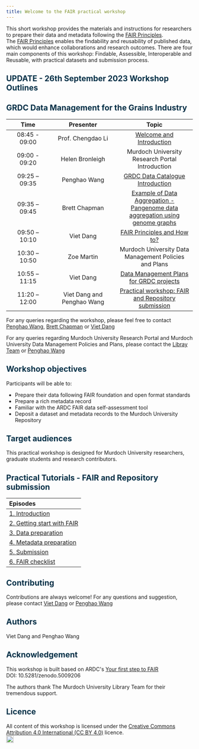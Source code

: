```yaml
---
title: Welcome to the FAIR practical workshop
---
```



This short workshop provides the materials and instructions for researchers to prepare their data and metadata following the [FAIR Principles](https://doi.org/10.1038/sdata.2016.18).  
The [FAIR Principles](https://doi.org/10.1038/sdata.2016.18) enables the findability and reusability of published data, which would enhance collaborations and research outcomes.
There are four main components of this workshop: Findable, Assessible, Interoperable and Reusable, with practical datasets and submission process.

## <span style="color:#023047"> **UPDATE - 26th September 2023 Workshop Outlines** </span>
## <span style="color:#023047"> **GRDC Data Management for the Grains Industry** </span>

|<span style="display: inline-block; width:100px">Time</span>|<span style="display: inline-block; width:150px">Presenter</span>|Topic|
|:----:|:----:|:---------:|
| 08:45 - 09:00  | Prof. Chengdao Li  | <a href="files/presentations/1_Intro.pdf">Welcome and Introduction</a>|
| 09:00 - 09:20 | Helen Bronleigh | Murdoch University Research Portal Introduction |
| 09:25 – 09:35 | Penghao Wang | <a href="files/presentations/3A_Penghao_DataInitiative.pdf">GRDC Data Catalogue Introduction</a> |
| 09:35 – 09:45 | Brett Chapman | <a href="files/presentations/3B_Brett_GRDC_pangenome_workshop.pdf">Example of Data Aggregation - Pangenome data aggregation using genome graphs</a> |
| 09:50 – 10:10 | Viet Dang | <a href="files/presentations/4_Viet_FAIR-principle.pdf">FAIR Principles and How to?</a> |
| 10:30 – 10:50  | Zoe Martin | Murdoch University Data Management Policies and Plans |
| 10:55 – 11:15 | Viet Dang | <a href="files/presentations/6_Viet_GRDC-DMP.pdf">Data Management Plans for GRDC projects</a> |
| 11:20 – 12:00 | Viet Dang and Penghao Wang | [Practical workshop: FAIR and Repository submission](01-Introduction) |

For any queries regarding the workshop, please feel free to contact [Penghao Wang](mailto:p.wang@murdoch.edu.au), [Brett Chapman](mailto:brett.chapman@murdoch.edu.au) or [Viet Dang](mailto:viet.dang@murdoch.edu.au)  

For any queries regarding Murdoch University Research Portal and Murdoch University Data Management Policies and Plans, please contact the [Libray Team](https://researchportal.murdoch.edu.au/esploro/general/contact) or [Penghao Wang](mailto:p.wang@murdoch.edu.au)

## <span style="color:#023047"> **Workshop objectives** </span>

Participants will be able to:

* Prepare their data following FAIR foundation and open format standards
* Prepare a rich metadata record
* Familiar with the ARDC FAIR data self-assessment tool
* Deposit a dataset and metadata records to the Murdoch University Repository

## <span style="color:#023047"> **Target audiences** </span>

This practical workshop is designed for Murdoch University researchers, graduate students and research contributors.

## <span style="color:#023047"> **Practical Tutorials - FAIR and Repository submission** </span>
| Episodes |
|:---|
| [1. Introduction](01-Introduction) |
| [2. Getting start with FAIR](02-FAIR) |
| [3. Data preparation](03-Prepare-data) |
| [4. Metadata preparation](04-Prepare-metadata) |
| [5. Submission](05-Submission-01) |
| [6. FAIR checklist](FAIR-checklist) |

## <span style="color:#023047"> **Contributing** </span>

Contributions are always welcome!
For any questions and suggestion, please contact [Viet Dang](mailto:viet.dang@murdoch.edu.au) or [Penghao Wang](mailto:p.wang@murdoch.edu.au)

## <span style="color:#023047"> **Authors** </span>

Viet Dang and Penghao Wang

## <span style="color:#023047"> **Acknowledgement** </span>

This workshop is built based on ARDC's [Your first step to FAIR](https://au-research.github.io/your-first-step-to-fair/)  
DOI: 10.5281/zenodo.5009206

The authors thank The Murdoch University Library Team for their tremendous support.

## <span style="color:#023047"> **Licence** </span>

All content of this workshop is licensed under the [Creative Commons Attribution 4.0 International (CC BY 4.0)](https://creativecommons.org/licenses/by/4.0/) licence.  
<a href="https://creativecommons.org/licenses/by/4.0/"><img src="https://mirrors.creativecommons.org/presskit/buttons/80x15/png/by.png" height="20"/></a>
